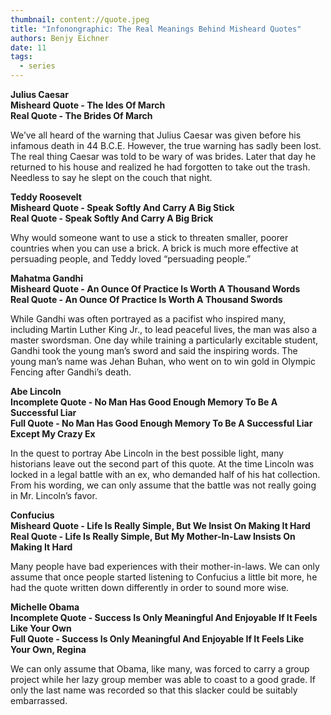 ```yaml
---
thumbnail: content://quote.jpeg
title: "Infonongraphic: The Real Meanings Behind Misheard Quotes"
authors: Benjy Eichner
date: 11
tags:
  - series
---
```


**Julius Caesar**\
**Misheard Quote - The Ides Of March**\
**Real Quote - The Brides Of March**

We’ve all heard of the warning that Julius Caesar was given before his infamous death in 44 B.C.E. However, the true warning has sadly been lost. The real thing Caesar was told to be wary of was brides. Later that day he returned to his house and realized he had forgotten to take out the trash. Needless to say he slept on the couch that night.

**Teddy Roosevelt**\
**Misheard Quote - Speak Softly And Carry A Big Stick**\
**Real Quote - Speak Softly And Carry A Big Brick**

Why would someone want to use a stick to threaten smaller, poorer countries when you can use a brick. A brick is much more effective at persuading people, and Teddy loved “persuading people.”

**Mahatma Gandhi**\
**Misheard Quote - An Ounce Of Practice Is Worth A Thousand Words**\
**Real Quote - An Ounce Of Practice Is Worth A Thousand Swords**

While Gandhi was often portrayed as a pacifist who inspired many, including Martin Luther King Jr., to lead peaceful lives, the man was also a master swordsman. One day while training a particularly excitable student, Gandhi took the young man’s sword and said the inspiring words. The young man’s name was Jehan Buhan, who went on to win gold in Olympic Fencing after Gandhi’s death.

**Abe Lincoln**\
**Incomplete Quote - No Man Has Good Enough Memory To Be A Successful Liar**\
**Full Quote - No Man Has Good Enough Memory To Be A Successful Liar Except My Crazy Ex**

In the quest to portray Abe Lincoln in the best possible light, many historians leave out the second part of this quote. At the time Lincoln was locked in a legal battle with an ex, who demanded half of his hat collection. From his wording, we can only assume that the battle was not really going in Mr. Lincoln’s favor.

**Confucius**\
**Misheard Quote - Life Is Really Simple, But We Insist On Making It Hard**\
**Real Quote - Life Is Really Simple, But My Mother-In-Law Insists On Making It Hard**

Many people have bad experiences with their mother-in-laws. We can only assume that once people started listening to Confucius a little bit more, he had the quote written down differently in order to sound more wise.

**Michelle Obama**\
**Incomplete Quote - Success Is Only Meaningful And Enjoyable If It Feels Like Your Own**\
**Full Quote - Success Is Only Meaningful And Enjoyable If It Feels Like Your Own, Regina** 

We can only assume that Obama, like many, was forced to carry a group project while her lazy group member was able to coast to a good grade. If only the last name was recorded so that this slacker could be suitably embarrassed.


